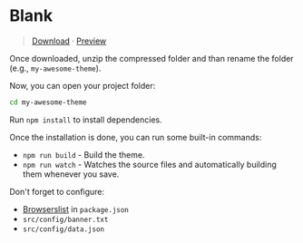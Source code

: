 # Blank

> [Download](https://github.com/bloggerpack/bloggerpack/releases/download/v1.0.0-beta.5/blank___bloggerpack-1.0.0-beta.5.zip) · [Preview](https://bp-blank.blogspot.com/)

Once downloaded, unzip the compressed folder and than rename the folder (e.g., `my-awesome-theme`).

Now, you can open your project folder:

```bash
cd my-awesome-theme
```

Run `npm install` to install dependencies.

Once the installation is done, you can run some built-in commands:

- `npm run build` - Build the theme.
- `npm run watch` - Watches the source files and automatically building them whenever you save.

Don't forget to configure:

- [Browserslist](https://github.com/browserslist/browserslist) in `package.json`
- `src/config/banner.txt`
- `src/config/data.json`
